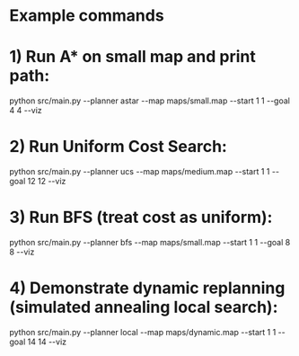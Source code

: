 # Example commands

# 1) Run A* on small map and print path:
python src/main.py --planner astar --map maps/small.map --start 1 1 --goal 4 4 --viz

# 2) Run Uniform Cost Search:
python src/main.py --planner ucs --map maps/medium.map --start 1 1 --goal 12 12 --viz

# 3) Run BFS (treat cost as uniform):
python src/main.py --planner bfs --map maps/small.map --start 1 1 --goal 8 8 --viz

# 4) Demonstrate dynamic replanning (simulated annealing local search):
python src/main.py --planner local --map maps/dynamic.map --start 1 1 --goal 14 14 --viz
